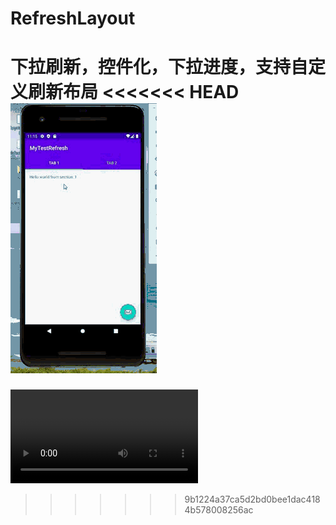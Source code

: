 # RefreshLayout
下拉刷新，控件化，下拉进度，支持自定义刷新布局
<<<<<<< HEAD
![](演示.gif)
=======
![](演示.mp4)
>>>>>>> 9b1224a37ca5d2bd0bee1dac4184b578008256ac
